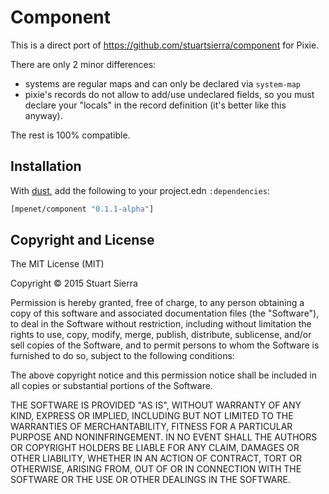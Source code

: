 # Component

This is a direct port of https://github.com/stuartsierra/component for Pixie.

There are only 2 minor differences:

* systems are regular maps and can only be declared via `system-map`
* pixie's records do not allow to add/use undeclared fields, so you
  must declare your "locals" in the record definition (it's better
  like this anyway).

The rest is 100% compatible.

## Installation

With [dust](https://github.com/pixie-lang/dust), add the following to
your project.edn `:dependencies`:

```clojure
[mpenet/component "0.1.1-alpha"]
```

## Copyright and License

The MIT License (MIT)

Copyright © 2015 Stuart Sierra

Permission is hereby granted, free of charge, to any person obtaining a copy of
this software and associated documentation files (the "Software"), to deal in
the Software without restriction, including without limitation the rights to
use, copy, modify, merge, publish, distribute, sublicense, and/or sell copies of
the Software, and to permit persons to whom the Software is furnished to do so,
subject to the following conditions:

The above copyright notice and this permission notice shall be included in all
copies or substantial portions of the Software.

THE SOFTWARE IS PROVIDED "AS IS", WITHOUT WARRANTY OF ANY KIND, EXPRESS OR
IMPLIED, INCLUDING BUT NOT LIMITED TO THE WARRANTIES OF MERCHANTABILITY, FITNESS
FOR A PARTICULAR PURPOSE AND NONINFRINGEMENT. IN NO EVENT SHALL THE AUTHORS OR
COPYRIGHT HOLDERS BE LIABLE FOR ANY CLAIM, DAMAGES OR OTHER LIABILITY, WHETHER
IN AN ACTION OF CONTRACT, TORT OR OTHERWISE, ARISING FROM, OUT OF OR IN
CONNECTION WITH THE SOFTWARE OR THE USE OR OTHER DEALINGS IN THE SOFTWARE.
